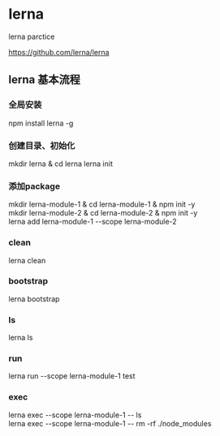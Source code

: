 # lerna
lerna parctice

https://github.com/lerna/lerna

## lerna 基本流程
### 全局安装
npm install lerna -g
### 创建目录、初始化
mkdir lerna & cd lerna
lerna init
### 添加package
mkdir lerna-module-1 & cd lerna-module-1 & npm init -y </br>
mkdir lerna-module-2 & cd lerna-module-2 & npm init -y </br>
lerna add lerna-module-1 --scope lerna-module-2
### clean
lerna clean
### bootstrap
lerna bootstrap
### ls
lerna ls
### run
lerna run --scope lerna-module-1 test
### exec
lerna exec --scope lerna-module-1 -- ls</br>
lerna exec --scope lerna-module-1 -- rm -rf ./node_modules</br>






